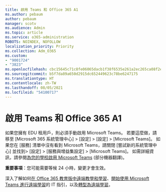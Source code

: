 ```yaml
---
title: 啟用 Teams 和 Office 365 A1
ms.author: pebaum
author: pebaum
manager: scotv
ms.audience: Admin
ms.topic: article
ms.service: o365-administration
ROBOTS: NOINDEX, NOFOLLOW
localization_priority: Priority
ms.collection: Adm_O365
ms.custom:
- "9001724"
- "3823"
ms.openlocfilehash: cbc15645c71c8fe06065dacb1f38f6535e261a2ec265ca08f2e9aef1e9170fa7
ms.sourcegitcommit: b5f7da89a650d2915dc652449623c78be6247175
ms.translationtype: HT
ms.contentlocale: zh-TW
ms.lasthandoff: 08/05/2021
ms.locfileid: "54100717"
---
```

# <a name="enabling-teams-and-office-365-a1"></a>啟用 Teams 和 Office 365 A1

如果您擁有 EDU 租用戶，則必須手動啟用 Microsoft Teams。 若要這麼做，請移至 [Microsoft 365 系統管理中心] > [設定] > [設定] > [Microsoft Teams]。 如果您在 [服務] 清單中沒有看到 Microsoft Teams，請關閉 [嘗試新的系統管理中心] 並找到> [設定] > [服務與增益集設定] > [Microsoft Teams]。 如需詳細資訊，請參閱[為您的學校啟用 Microsoft Teams](https://docs.microsoft.com/microsoft-365/education/intune-edu-trial/enable-microsoft-teams#enable-microsoft-teams-for-your-school-1) (部分機器翻譯)。

**重要事項**：您可能需要等候 24 小時，變更才會生效。 

深入了解如何[在 Office 365 教育版中遠端教學和學習](https://support.office.com/article/remote-teaching-and-learning-in-office-365-education-f651ccae-7b65-478b-8366-51bb884025c4)、[開始使用 Microsoft Teams 進行遠端學習](https://docs.microsoft.com/MicrosoftTeams/remote-learning-edu)的 IT 指引，以及[轉型為遠端學習](https://www.microsoft.com/education/remote-learning)。